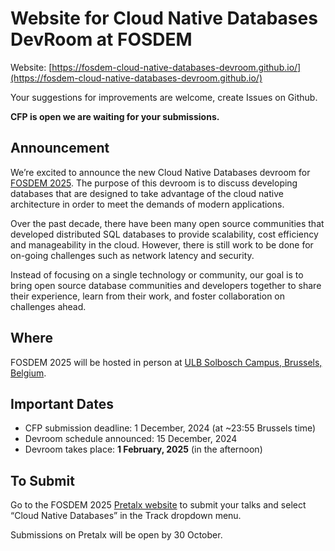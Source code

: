 # Website for Cloud Native Databases DevRoom at FOSDEM

Website: [https://fosdem-cloud-native-databases-devroom.github.io/](https://fosdem-cloud-native-databases-devroom.github.io/)

Your suggestions for improvements are welcome, create Issues on Github.

**CFP is open we are waiting for your submissions.**

## Announcement

We’re excited to announce the new Cloud Native Databases devroom for [FOSDEM
2025](https://fosdem.org/). The purpose of this devroom is to discuss developing databases that
are designed to take advantage of the cloud native architecture in order to
meet the demands of modern applications.

Over the past decade, there have been many open source communities that
developed distributed SQL databases to provide scalability, cost efficiency
and manageability in the cloud. However, there is still work to be done for
on-going challenges such as network latency and security.

Instead of focusing on a single technology or community, our goal is to
bring open source database communities and developers together to share
their experience, learn from their work, and foster collaboration on
challenges ahead.

## Where

FOSDEM 2025 will be hosted in person at [ULB Solbosch Campus, Brussels, Belgium](https://fosdem.org/2025/practical/transportation/).

## Important Dates

*   CFP submission deadline: 1 December, 2024 (at ~23:55 Brussels time)
*   Devroom schedule announced: 15 December, 2024
*   Devroom takes place: **1 February, 2025** (in the afternoon)

## To Submit

Go to the FOSDEM 2025 [Pretalx website](https://pretalx.fosdem.org/fosdem-2025/cfp) to submit your talks and
select “Cloud Native Databases” in the Track dropdown menu. 

Submissions on Pretalx will be open by 30 October.